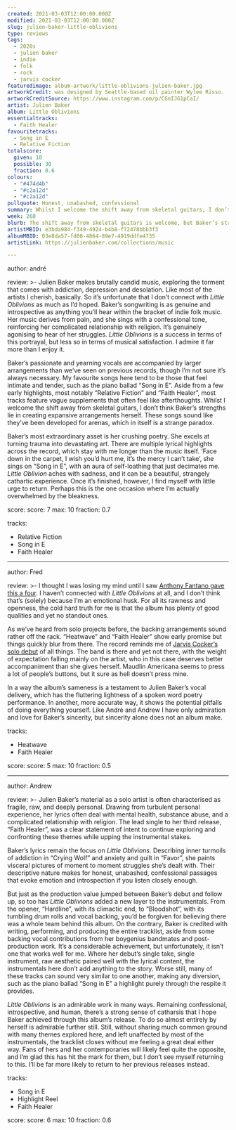 ```yaml
---
created: 2021-03-03T12:00:00.000Z
modified: 2021-03-03T12:00:00.000Z
slug: julien-baker-little-oblivions
type: reviews
tags:
  - 2020s
  - julien baker
  - indie
  - folk
  - rock
  - jarvis cocker
featuredimage: album-artwork/little-oblivions-julien-baker.jpg
artworkCredit: was designed by Seattle-based oil painter Wylee Risso.
artworkCreditSource: https://www.instagram.com/p/CGnIJG1pCaI/
artist: Julien Baker
album: Little Oblivions
essentialtracks:
  - Faith Healer
favouritetracks:
  - Song in E
  - Relative Fiction
totalscore:
  given: 18
  possible: 30
  fraction: 0.6
colours:
  - "#474d4b"
  - "#c2a12d"
  - "#c2a12d"
pullquote: Honest, unabashed, confessional
summary: Whilst I welcome the shift away from skeletal guitars, I don’t think Baker’s strengths lie in creating expansive arrangements herself. These songs sound like they’ve been developed for arenas, which in itself is a strange paradox.
week: 260
blurb: The shift away from skeletal guitars is welcome, but Baker’s strength does not lie in expansive arrangements. The songs sound like they’ve been developed for arenas, which is a strange paradox.
artistMBID: e3bda984-f349-4924-b4b8-f72478bbb3f3
albumMBID: 03e8da57-fd08-4864-89e7-4919ddfe4735
artistLink: https://julienbaker.com/collections/music

---
```

author: andré

review: >-
  Julien Baker makes brutally candid music, exploring the torment that comes with addiction, depression and desolation. Like most of the artists I cherish, basically. So it’s unfortunate that I don’t connect with _Little Oblivions_ as much as I’d hoped. Baker’s songwriting is as genuine and introspective as anything you’ll hear within the bracket of indie folk music. Her music derives from pain, and she sings with a confessional tone, reinforcing her complicated relationship with religion. It’s genuinely agonising to hear of her struggles. _Little Oblivions_ is a success in terms of this portrayal, but less so in terms of musical satisfaction. I admire it far more than I enjoy it.

  Baker’s passionate and yearning vocals are accompanied by larger arrangements than we’ve seen on previous records, though I’m not sure it’s always necessary. My favourite songs here tend to be those that feel intimate and tender, such as the piano ballad “Song in E”. Aside from a few early highlights, most notably “Relative Fiction” and “Faith Healer”, most tracks feature vague supplements that often feel like afterthoughts. Whilst I welcome the shift away from skeletal guitars, I don’t think Baker’s strengths lie in creating expansive arrangements herself. These songs sound like they’ve been developed for arenas, which in itself is a strange paradox.

  Baker’s most extraordinary asset is her crushing poetry. She excels at turning trauma into devastating art. There are multiple lyrical highlights across the record, which stay with me longer than the music itself. ‘Face down in the carpet, I wish you’d hurt me, it’s the mercy I can’t take’, she sings on “Song in E”, with an aura of self-loathing that just decimates me. _Little Oblivion_ aches with sadness, and it can be a beautiful, strangely cathartic experience. Once it’s finished, however, I find myself with little urge to return. Perhaps this is the one occasion where I’m actually overwhelmed by the bleakness.

score:
  score: 7
  max: 10
  fraction: 0.7

tracks:
  - Relative Fiction
  - Song in E
  - Faith Healer

---
author: Fred

review: >-
  I thought I was losing my mind until I saw [Anthony Fantano gave this a four](https://www.youtube.com/watch?v=LXdabIrzrDs). I haven’t connected with _Little Oblivions_ at all, and I don’t think that’s (solely) because I’m an emotional husk. For all its rawness and openness, the cold hard truth for me is that the album has plenty of good qualities and yet no standout ones. 

  As we’ve heard from solo projects before, the backing arrangements sound rather off the rack. “Heatwave” and “Faith Healer” show early promise but things quickly blur from there. The record reminds me of [Jarvis Cocker’s solo debut](/reviews/jarvis-cocker-jarvis/) of all things. The band is there and yet not there, with the weight of expectation falling mainly on the artist, who in this case deserves better accompaniment than she gives herself. Maudlin Americana seems to press a lot of people’s buttons, but it sure as hell doesn’t press mine.

  In a way the album’s sameness is a testament to Julien Baker’s vocal delivery, which has the fluttering lightness of a spoken word poetry performance. In another, more accurate way, it shows the potential pitfalls of doing everything yourself. Like André and Andrew I have only admiration and love for Baker’s sincerity, but sincerity alone does not an album make.

tracks:
  - Heatwave
  - Faith Healer

score:
  score: 5
  max: 10
  fraction: 0.5

---
author: Andrew

review: >-
  Julien Baker’s material as a solo artist is often characterised as fragile, raw, and deeply personal. Drawing from turbulent personal experience, her lyrics often deal with mental health, substance abuse, and a complicated relationship with religion. The lead single to her third release, “Faith Healer”, was a clear statement of intent to continue exploring and confronting these themes while upping the instrumental stakes.

  Baker’s lyrics remain the focus on _Little Oblivions._ Describing inner turmoils of addiction in “Crying Wolf” and anxiety and guilt in “Favor”, she paints visceral pictures of moment to moment struggles she’s dealt with. Their descriptive nature makes for honest, unabashed, confessional passages that evoke emotion and introspection if you listen closely enough.

  But just as the production value jumped between Baker’s debut and follow up, so too has _Little Oblivions_ added a new layer to the instrumentals. From the opener, “Hardline”, with its climactic end, to “Bloodshot”, with its tumbling drum rolls and vocal backing, you’d be forgiven for believing there was a whole team behind this album. On the contrary, Baker is credited with writing, performing, and producing the entire tracklist, aside from some backing vocal contributions from her boygenius bandmates and post-production work. It’s a considerable achievement, but unfortunately, it isn’t one that works well for me. Where her debut’s single take, single instrument, raw aesthetic paired well with the lyrical content, the instrumentals here don’t add anything to the story. Worse still, many of these tracks can sound very similar to one another, making any diversion, such as the piano ballad “Song in E” a highlight purely through the respite it provides.

  _Little Oblivions_ is an admirable work in many ways. Remaining confessional, introspective, and human, there’s a strong sense of catharsis that I hope Baker achieved through this album’s release. To do so almost entirely by herself is admirable further still. Still, without sharing much common ground with many themes explored here, and left unaffected by most of the instrumentals, the tracklist closes without me feeling a great deal either way. Fans of hers and her contemporaries will likely feel quite the opposite, and I’m glad this has hit the mark for them, but I don’t see myself returning to this. I’ll be far more likely to return to her previous releases instead.

tracks:
  - Song in E
  - Highlight Reel
  - Faith Healer

score:
  score: 6
  max: 10
  fraction: 0.6
